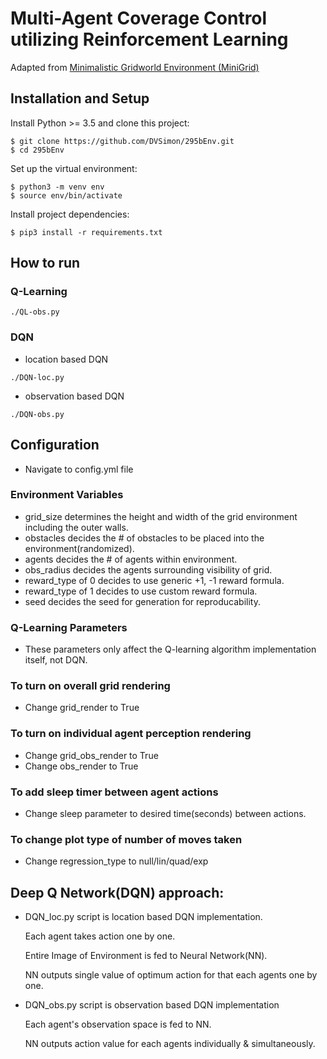 # Multi-Agent Coverage Control utilizing Reinforcement Learning
Adapted from [Minimalistic Gridworld Environment (MiniGrid)](https://github.com/maximecb/gym-minigrid)

## Installation and Setup
Install Python >= 3.5 and clone this project:
```
$ git clone https://github.com/DVSimon/295bEnv.git
$ cd 295bEnv
```
Set up the virtual environment:
```
$ python3 -m venv env
$ source env/bin/activate
```
Install project dependencies:
```
$ pip3 install -r requirements.txt
```

## How to run 
### Q-Learning
```
./QL-obs.py
```

### DQN
- location based DQN

```
./DQN-loc.py
```
- observation based DQN

```
./DQN-obs.py
```


## Configuration
- Navigate to config.yml file

### Environment Variables
- grid_size determines the height and width of the grid environment including the outer walls.
- obstacles decides the # of obstacles to be placed into the environment(randomized).
- agents decides the # of agents within environment.
- obs_radius decides the agents surrounding visibility of grid.
- reward_type of 0 decides to use generic +1, -1 reward formula.
- reward_type of 1 decides to use custom reward formula.
- seed decides the seed for generation for reproducability.

### Q-Learning Parameters
- These parameters only affect the Q-learning algorithm implementation itself, not DQN.

### To turn on overall grid rendering
- Change grid_render to True

### To turn on individual agent perception rendering 
- Change grid_obs_render to True
- Change obs_render to True

### To add sleep timer between agent actions
- Change sleep parameter to desired time(seconds) between actions.

### To change plot type of number of moves taken
- Change regression_type to null/lin/quad/exp


## Deep Q Network(DQN) approach:
- DQN_loc.py script is location based DQN implementation.

  Each agent takes action one by one.

  Entire Image of Environment is fed to Neural Network(NN).
  
  NN outputs single value of optimum action for that each agents one by one.
- DQN_obs.py script is observation based DQN implementation
  
  Each agent's observation space is fed to NN.
  
  NN outputs action value for each agents individually & simultaneously. 
  
